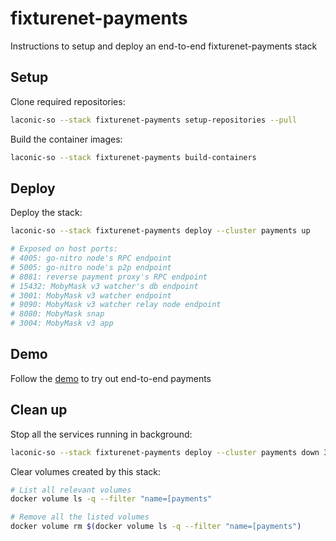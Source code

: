 # fixturenet-payments

Instructions to setup and deploy an end-to-end fixturenet-payments stack

## Setup

Clone required repositories:

```bash
laconic-so --stack fixturenet-payments setup-repositories --pull
```

Build the container images:

```bash
laconic-so --stack fixturenet-payments build-containers
```

## Deploy

Deploy the stack:

```bash
laconic-so --stack fixturenet-payments deploy --cluster payments up

# Exposed on host ports:
# 4005: go-nitro node's RPC endpoint
# 5005: go-nitro node's p2p endpoint
# 8081: reverse payment proxy's RPC endpoint
# 15432: MobyMask v3 watcher's db endpoint
# 3001: MobyMask v3 watcher endpoint
# 9090: MobyMask v3 watcher relay node endpoint
# 8080: MobyMask snap
# 3004: MobyMask v3 app
```

## Demo

Follow the [demo](./demo.md) to try out end-to-end payments

## Clean up

Stop all the services running in background:

```bash
laconic-so --stack fixturenet-payments deploy --cluster payments down 30
```

Clear volumes created by this stack:

```bash
# List all relevant volumes
docker volume ls -q --filter "name=[payments"

# Remove all the listed volumes
docker volume rm $(docker volume ls -q --filter "name=[payments")
```
